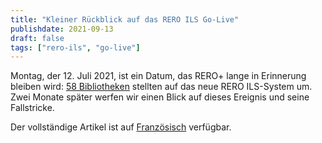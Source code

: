```yaml
---
title: "Kleiner Rückblick auf das RERO ILS Go-Live"
publishdate: 2021-09-13
draft: false
tags: ["rero-ils", "go-live"]
---
```


Montag, der 12. Juli 2021, ist ein Datum, das RERO+ lange in Erinnerung bleiben wird: [58 Bibliotheken](/de/reroils/migration2021-libraries/) stellten auf das neue RERO ILS-System um. Zwei Monate später werfen wir einen Blick auf dieses Ereignis und seine Fallstricke.

Der vollständige Artikel ist auf [Französisch](/petit-retour-sur-le-go-live-rero-ils/) verfügbar.